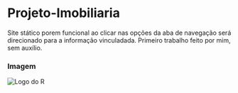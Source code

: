 # Projeto-Imobiliaria

Site stático porem funcional ao clicar nas opções da aba de navegação será direcionado para a informação vinculadada.
Primeiro trabalho feito por mim, sem auxílio.


                                        
  ### Imagem


![Logo do R](https://raw.githubusercontent.com/CamilaMax/Projeto-Imobiliaria/5d543fb64dc564c97216a61ac46f2a1866eadc43/Imobiliaria/Imobili%C3%A1ria%20Santos.png)



